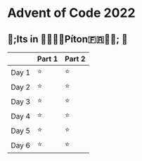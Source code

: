 # Advent of Code 2022

## 🐍;Its in 🧀🥖🇫🇷Píton🇫🇷🥖🧀; 🐍

|       | Part 1 | Part 2 |
|:------|:---------|:---------|
| Day 1 |⭐️        |⭐️       |
| Day 2 |⭐️        |⭐️       |
| Day 3 |⭐️        |⭐️       |
| Day 4 |⭐️        |⭐️       |
| Day 5 |⭐️        |⭐️       |
| Day 6 |⭐️        |⭐️       |
